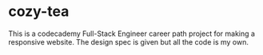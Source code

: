 # cozy-tea
This is a codecademy Full-Stack Engineer career path project for making a responsive website.
The design spec is given but all the code is my own.
